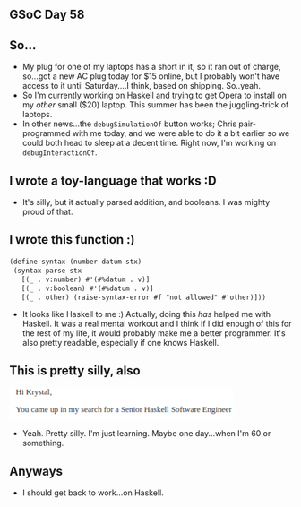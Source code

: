 ## GSoC Day 58

## So...
 - My plug for one of my laptops has a short in it, so it ran out of charge, so...got a new AC plug today for $15 online,
   but I probably won't have access to it until Saturday....I think, based on shipping. So..yeah. 
 - So I'm currently working on Haskell and trying to get Opera to install on my *other* small ($20) laptop.
   This summer has been the juggling-trick of laptops. 
 - In other news...the ```debugSimulationOf``` button works; Chris pair-programmed with me today, and we were able
   to do it a bit earlier so we could both head to sleep at a decent time. Right now, I'm working on ```debugInteractionOf```.
   
## I wrote a toy-language that works :D
 - It's silly, but it actually parsed addition, and booleans. I was mighty proud of that.
 
## I wrote this function :)
 
 ```
 (define-syntax (number-datum stx)
  (syntax-parse stx
    [(_ . v:number) #'(#%datum . v)]
    [(_ . v:boolean) #'(#%datum . v)]
    [(_ . other) (raise-syntax-error #f "not allowed" #'other)]))
 ```
  - It looks like Haskell to me :) Actually, doing this *has* helped me with Haskell. It was a real mental workout
    and I think if I did enough of this for the rest of my life, it would probably make me a better programmer.
    It's also pretty readable, especially if one knows Haskell.
  
## This is pretty silly, also
 
 <img src="/images/gsocbreak/umm.png" width="400">
 
 - Yeah. Pretty silly. I'm just learning. Maybe one day...when I'm 60 or something.
 
## Anyways
 - I should get back to work...on Haskell.
